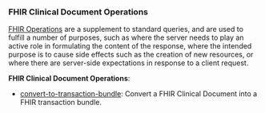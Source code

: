 ### FHIR Clinical Document Operations
[FHIR Operations](https://hl7.org/fhir/R4/operations.html) are a supplement to standard queries, and are used to fulfill a number of purposes, such as where the server needs to play an active role in formulating the content of the response, where the intended purpose is to cause side effects such as the creation of new resources, or where there are server-side expectations in response to a client request. 

**FHIR Clinical Document Operations**:
* [convert-to-transaction-bundle](OperationDefinition-convert-to-transaction-bundle.html): Convert a FHIR Clinical Document into a FHIR transaction bundle.
